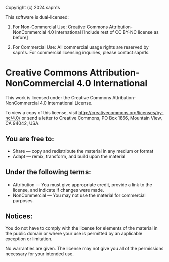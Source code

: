 Copyright (c) 2024 sapn1s

This software is dual-licensed:

1. For Non-Commercial Use:
Creative Commons Attribution-NonCommercial 4.0 International
[Include rest of CC BY-NC license as before]

2. For Commercial Use:
All commercial usage rights are reserved by sapn1s. For commercial licensing inquiries, please contact sapn1s.

# Creative Commons Attribution-NonCommercial 4.0 International

This work is licensed under the Creative Commons Attribution-NonCommercial 4.0 International License.

To view a copy of this license, visit http://creativecommons.org/licenses/by-nc/4.0/ or send a letter to Creative Commons, PO Box 1866, Mountain View, CA 94042, USA.

## You are free to:

* Share — copy and redistribute the material in any medium or format
* Adapt — remix, transform, and build upon the material

## Under the following terms:

* Attribution — You must give appropriate credit, provide a link to the license, and indicate if changes were made.
* NonCommercial — You may not use the material for commercial purposes.

## Notices:

You do not have to comply with the license for elements of the material in the public domain or where your use is permitted by an applicable exception or limitation.

No warranties are given. The license may not give you all of the permissions necessary for your intended use.